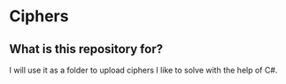 # Ciphers

## What is this repository for?
  I will use it as a folder to upload ciphers I like to solve with the help of C#.

